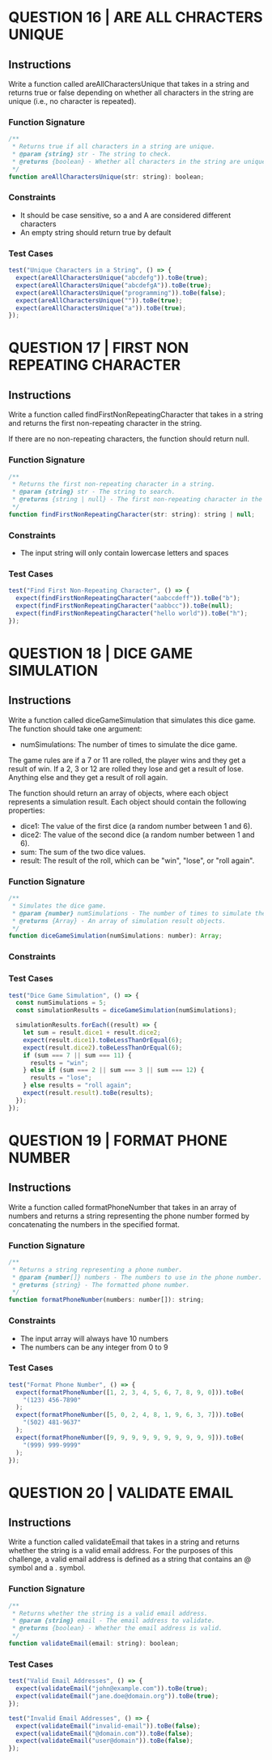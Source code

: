 # QUESTION 16 | ARE ALL CHRACTERS UNIQUE

## Instructions

Write a function called areAllCharactersUnique that takes in a string and returns true or false depending on whether all characters in the string are unique (i.e., no character is repeated).

### Function Signature

```js
/**
 * Returns true if all characters in a string are unique.
 * @param {string} str - The string to check.
 * @returns {boolean} - Whether all characters in the string are unique.
 */
function areAllCharactersUnique(str: string): boolean;
```

### Constraints

- It should be case sensitive, so a and A are considered different characters
- An empty string should return true by default

### Test Cases

```js
test("Unique Characters in a String", () => {
  expect(areAllCharactersUnique("abcdefg")).toBe(true);
  expect(areAllCharactersUnique("abcdefgA")).toBe(true);
  expect(areAllCharactersUnique("programming")).toBe(false);
  expect(areAllCharactersUnique("")).toBe(true);
  expect(areAllCharactersUnique("a")).toBe(true);
});
```

# QUESTION 17 | FIRST NON REPEATING CHARACTER

## Instructions

Write a function called findFirstNonRepeatingCharacter that takes in a string and returns the first non-repeating character in the string.

If there are no non-repeating characters, the function should return null.

### Function Signature

```js
/**
 * Returns the first non-repeating character in a string.
 * @param {string} str - The string to search.
 * @returns {string | null} - The first non-repeating character in the string or null if there are no non-repeating characters.
 */
function findFirstNonRepeatingCharacter(str: string): string | null;
```

### Constraints

- The input string will only contain lowercase letters and spaces

### Test Cases

```js
test("Find First Non-Repeating Character", () => {
  expect(findFirstNonRepeatingCharacter("aabccdeff")).toBe("b");
  expect(findFirstNonRepeatingCharacter("aabbcc")).toBe(null);
  expect(findFirstNonRepeatingCharacter("hello world")).toBe("h");
});
```

# QUESTION 18 | DICE GAME SIMULATION

## Instructions

Write a function called diceGameSimulation that simulates this dice game. The function should take one argument:

- numSimulations: The number of times to simulate the dice game.

The game rules are if a 7 or 11 are rolled, the player wins and they get a result of win. If a 2, 3 or 12 are rolled they lose and get a result of lose. Anything else and they get a result of roll again.

The function should return an array of objects, where each object represents a simulation result. Each object should contain the following properties:

- dice1: The value of the first dice (a random number between 1 and 6).
- dice2: The value of the second dice (a random number between 1 and 6).
- sum: The sum of the two dice values.
- result: The result of the roll, which can be "win", "lose", or "roll again".

### Function Signature

```js
/**
 * Simulates the dice game.
 * @param {number} numSimulations - The number of times to simulate the dice game.
 * @returns {Array} - An array of simulation result objects.
 */
function diceGameSimulation(numSimulations: number): Array;
```

### Constraints

### Test Cases

```js
test("Dice Game Simulation", () => {
  const numSimulations = 5;
  const simulationResults = diceGameSimulation(numSimulations);

  simulationResults.forEach((result) => {
    let sum = result.dice1 + result.dice2;
    expect(result.dice1).toBeLessThanOrEqual(6);
    expect(result.dice2).toBeLessThanOrEqual(6);
    if (sum === 7 || sum === 11) {
      results = "win";
    } else if (sum === 2 || sum === 3 || sum === 12) {
      results = "lose";
    } else results = "roll again";
    expect(result.result).toBe(results);
  });
});
```

# QUESTION 19 | FORMAT PHONE NUMBER

## Instructions

Write a function called formatPhoneNumber that takes in an array of numbers and returns a string representing the phone number formed by concatenating the numbers in the specified format.

### Function Signature

```js
/**
 * Returns a string representing a phone number.
 * @param {number[]} numbers - The numbers to use in the phone number.
 * @returns {string} - The formatted phone number.
 */
function formatPhoneNumber(numbers: number[]): string;
```

### Constraints

- The input array will always have 10 numbers
- The numbers can be any integer from 0 to 9

### Test Cases

```js
test("Format Phone Number", () => {
  expect(formatPhoneNumber([1, 2, 3, 4, 5, 6, 7, 8, 9, 0])).toBe(
    "(123) 456-7890"
  );
  expect(formatPhoneNumber([5, 0, 2, 4, 8, 1, 9, 6, 3, 7])).toBe(
    "(502) 481-9637"
  );
  expect(formatPhoneNumber([9, 9, 9, 9, 9, 9, 9, 9, 9, 9])).toBe(
    "(999) 999-9999"
  );
});
```

# QUESTION 20 | VALIDATE EMAIL

## Instructions

Write a function called validateEmail that takes in a string and returns whether the string is a valid email address. For the purposes of this challenge, a valid email address is defined as a string that contains an @ symbol and a . symbol.

### Function Signature

```js
/**
 * Returns whether the string is a valid email address.
 * @param {string} email - The email address to validate.
 * @returns {boolean} - Whether the email address is valid.
 */
function validateEmail(email: string): boolean;
```

### Test Cases

```js
test("Valid Email Addresses", () => {
  expect(validateEmail("john@example.com")).toBe(true);
  expect(validateEmail("jane.doe@domain.org")).toBe(true);
});

test("Invalid Email Addresses", () => {
  expect(validateEmail("invalid-email")).toBe(false);
  expect(validateEmail("@domain.com")).toBe(false);
  expect(validateEmail("user@domain")).toBe(false);
});
```
